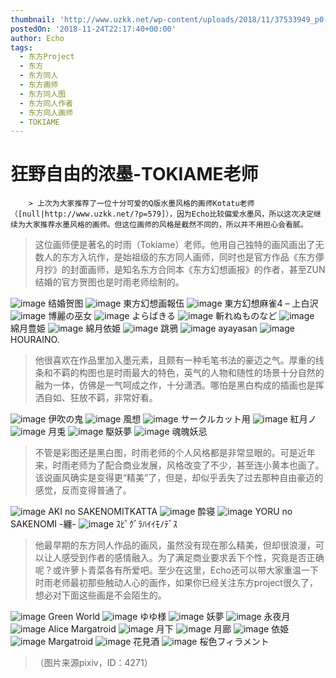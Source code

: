 ```yaml
---
thumbnail: 'http://www.uzkk.net/wp-content/uploads/2018/11/37533949_p0-825x510.jpg'
postedOn: '2018-11-24T22:17:40+00:00'
author: Echo
tags:
  - 东方Project
  - 东方
  - 东方同人
  - 东方画师
  - 东方同人图
  - 东方同人作者
  - 东方同人画师
  - TOKIAME
---
```


# 狂野自由的浓墨-TOKIAME老师

		> 上次为大家推荐了一位十分可爱的Q版水墨风格的画师Kotatu老师（[null|http://www.uzkk.net/?p=579]），因为Echo比较偏爱水墨风，所以这次决定继续为大家推荐水墨风格的画师。但这位画师的风格是截然不同的，所以并不用担心会看腻。

> 这位画师便是著名的时雨（Tokiame）老师。他用自己独特的画风画出了无数人的东方入坑作，是始祖级的东方同人画师，同时也是官方作品《东方儚月抄》的封面画师，是知名东方合同本《东方幻想画报》的作者，甚至ZUN结婚的官方贺图也是时雨老师绘制的。

> 

![image](http://www.uzkk.net/wp-content/uploads/2018/11/v2-67906844038dc1a2f526d2088656b429_r.jpg)
结婚贺图
![image](http://www.uzkk.net/wp-content/uploads/2018/11/42760030_p0.jpg)
東方幻想画報伍
![image](http://www.uzkk.net/wp-content/uploads/2018/11/28133569_p0.jpg)
東方幻想麻雀4 – 上白沢
![image](http://www.uzkk.net/wp-content/uploads/2018/11/23605244_p0.jpg)
博麗の巫女
![image](http://www.uzkk.net/wp-content/uploads/2018/11/13840319_p0.jpg)
よらばきる
![image](http://www.uzkk.net/wp-content/uploads/2018/11/28133569_p0.jpg)
斬れぬものなど
![image](http://www.uzkk.net/wp-content/uploads/2018/11/18807388_p0_master1200.jpg)
綿月豊姫
![image](http://www.uzkk.net/wp-content/uploads/2018/11/6407SC9T14F.jpg)
綿月依姫
![image](http://www.uzkk.net/wp-content/uploads/2018/11/36036714_p0.jpg)
跳鴉
![image](http://www.uzkk.net/wp-content/uploads/2018/11/31374429_p0.jpg)
ayayasan
![image](http://www.uzkk.net/wp-content/uploads/2018/11/37533949_p0.jpg)
HOURAINO.
> 他很喜欢在作品里加入墨元素，且颇有一种毛笔书法的豪迈之气。厚重的线条和不羁的构图也是时雨最大的特色，英气的人物和随性的场景十分自然的融为一体，仿佛是一气呵成之作，十分潇洒。哪怕是黑白构成的插画也是挥洒自如、狂放不羁，非常好看。

![image](http://www.uzkk.net/wp-content/uploads/2018/11/ttt.jpg)
伊吹の鬼
![image](http://www.uzkk.net/wp-content/uploads/2018/11/8586180_p0.jpg)
風想
![image](http://www.uzkk.net/wp-content/uploads/2018/11/40860678_p0.jpg)
サークルカット用
![image](http://www.uzkk.net/wp-content/uploads/2018/11/5494972_p0.jpg)
紅月ノ
![image](http://www.uzkk.net/wp-content/uploads/2018/11/5599220_p0.jpg)
月兎
![image](http://www.uzkk.net/wp-content/uploads/2018/11/5491373_p0.jpg)
駆妖夢
![image](http://www.uzkk.net/wp-content/uploads/2018/11/657911_p0.jpg)
魂魄妖忌
> 不管是彩图还是黑白图，时雨老师的个人风格都是非常显眼的。可是近年来，时雨老师为了配合商业发展，风格改变了不少，甚至连小黄本也画了。该说画风确实是变得更“精美”了，但是，却似乎丢失了过去那种自由豪迈的感觉，反而变得普通了。

![image](http://www.uzkk.net/wp-content/uploads/2018/11/54326732_p0.jpg)
AKI no SAKENOMITKATTA
![image](http://www.uzkk.net/wp-content/uploads/2018/11/51870869_p0.jpg)
酔寝
![image](http://www.uzkk.net/wp-content/uploads/2018/11/50253754_p0.jpg)
YORU no SAKENOMI -纏-
![image](http://www.uzkk.net/wp-content/uploads/2018/11/39485354_p0.jpg)
ｽﾋﾟｸﾞﾗﾊｲｲﾓﾉﾃﾞｽ
> 他最早期的东方同人作品的画风，虽然没有现在那么精美，但却很浪漫，可以让人感受到作者的感情融入。为了满足商业要求丢下个性，究竟是否正确呢？或许萝卜青菜各有所爱吧。至少在这里，Echo还可以带大家重温一下时雨老师最初那些触动人心的画作，如果你已经关注东方project很久了，想必对下面这些画是不会陌生的。

![image](http://www.uzkk.net/wp-content/uploads/2018/11/9122541_p0.jpg)
Green World
![image](http://www.uzkk.net/wp-content/uploads/2018/11/12320_p0.jpg)
ゆゆ様
![image](http://www.uzkk.net/wp-content/uploads/2018/11/12319_p0.jpg)
妖夢
![image](http://www.uzkk.net/wp-content/uploads/2018/11/9020427_p0.jpg)
永夜月
![image](http://www.uzkk.net/wp-content/uploads/2018/11/13131_p0.jpg)
Alice Margatroid
![image](http://www.uzkk.net/wp-content/uploads/2018/11/14692_p0.jpg)
月下
![image](http://www.uzkk.net/wp-content/uploads/2018/11/100196_p0.jpg)
月廊
![image](http://www.uzkk.net/wp-content/uploads/2018/11/20218556_p0.jpg)
依姫
![image](http://www.uzkk.net/wp-content/uploads/2018/11/15655150_p0.jpg)
Margatroid
![image](http://www.uzkk.net/wp-content/uploads/2018/11/27665763_p0.jpg)
花見酒
![image](http://www.uzkk.net/wp-content/uploads/2018/11/10860462_p0-1024x551.jpg)
桜色フィラメント
> （图片来源pixiv，ID：4271）

	